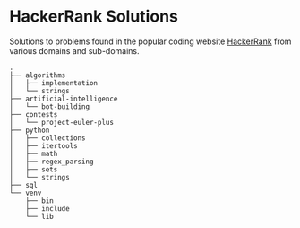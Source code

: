 # HackerRank Solutions

Solutions to problems found in the popular coding website [HackerRank](www.hackerrank.com) from various domains and sub-domains.

```
.
├── algorithms
│   ├── implementation
│   └── strings
├── artificial-intelligence
│   └── bot-building
├── contests
│   └── project-euler-plus
├── python
│   ├── collections
│   ├── itertools
│   ├── math
│   ├── regex_parsing
│   ├── sets
│   └── strings
├── sql
└── venv
    ├── bin
    ├── include
    └── lib
```